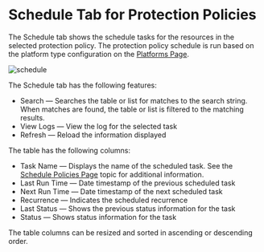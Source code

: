 # Schedule Tab for Protection Policies

The Schedule tab shows the schedule tasks for the resources in the selected protection policy. The
protection policy schedule is run based on the platform type configuration on the
[Platforms Page](/docs/privilegesecure/4.1/accessmanagement/admin/policy/page/platforms/overview.md).

![schedule](/img/product_docs/privilegesecure/4.1/accessmanagement/admin/policy/tab/policyprotection/schedule.webp)

The Schedule tab has the following features:

- Search — Searches the table or list for matches to the search string. When matches are found, the
  table or list is filtered to the matching results.
- View Logs — View the log for the selected task
- Refresh — Reload the information displayed

The table has the following columns:

- Task Name — Displays the name of the scheduled task. See the
  [Schedule Policies Page](/docs/privilegesecure/4.1/accessmanagement/admin/policy/page/schedulepolicies.md)
  topic for additional information.
- Last Run Time — Date timestamp of the previous scheduled task
- Next Run Time — Date timestamp of the next scheduled task
- Recurrence — Indicates the scheduled recurrence
- Last Status — Shows the previous status information for the task
- Status — Shows status information for the task

The table columns can be resized and sorted in ascending or descending order.
